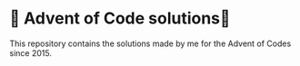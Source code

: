 # 🎄 Advent of Code solutions🎄

This repository contains the solutions made by me for the Advent of Codes since 2015.
